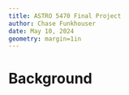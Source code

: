 ```yaml
---
title: ASTRO 5470 Final Project
author: Chase Funkhouser
date: May 10, 2024
geometry: margin=1in
---
```


# Background
